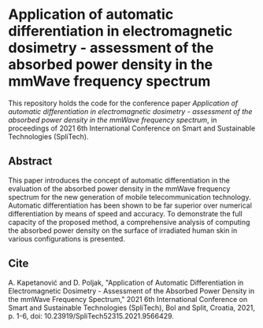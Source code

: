 # Application of automatic differentiation in electromagnetic dosimetry - assessment of the absorbed power density in the mmWave frequency spectrum

This repository holds the code for the conference paper *Application of automatic differentiation in electromagnetic dosimetry - assessment of the absorbed power density in the mmWave frequency spectrum*, in proceedings of 2021 6th International Conference on Smart and Sustainable Technologies (SpliTech).


## Abstract

This paper introduces the concept of automatic differentiation in the evaluation of the absorbed power density in the mmWave frequency spectrum for the new generation of mobile telecommunication technology. Automatic differentiation has been shown to be far superior over numerical differentiation by means of speed and accuracy. To demonstrate the full capacity of the proposed method, a comprehensive analysis of computing the absorbed power density on the surface of irradiated human skin in various configurations is presented.

## Cite

A. Kapetanović and D. Poljak, "Application of Automatic Differentiation in Electromagnetic Dosimetry - Assessment of the Absorbed Power Density in the mmWave Frequency Spectrum," 2021 6th International Conference on Smart and Sustainable Technologies (SpliTech), Bol and Split, Croatia, 2021, p. 1-6, doi: 10.23919/SpliTech52315.2021.9566429.
